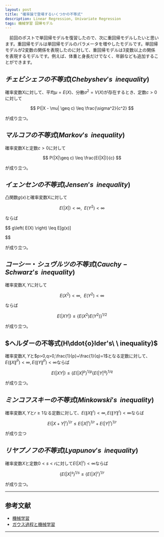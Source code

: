 ```yaml
---
layout: post
title: "確率論で登場するいくつかの不等式"
description: Linear Regression, Univariate Regression
tags: 機械学習 回帰モデル
---
```


　前回のポストで単回帰モデルを復習したので、次に重回帰モデルしたいと思います。重回帰モデルは単回帰モデルのパラメータを増やしたモデルです。単回帰モデルが2変数の関係を表現したのに対して、重回帰モデルは3変数以上の関係を表現するモデルです。例えば、体重と身長だけでなく、年齢なども追加することができます。

## $チェビシェフの不等式(Chebyshev's\ \ inequality)$
確率変数Xに対して、平均$\mu = E(X)$、分散$\sigma^2 = V(X)$が存在するとき、定数$c>0$に対して

$$
P(|X - \mu| \geq c) \leq \frac{\sigma^2}{c^2}
$$

が成り立つ。

## $マルコフの不等式(Markov's\ \ inequality)$
確率変数Xと定数$c>0$に対して

$$
P(|X|\geq c) \leq \frac{E(|X|)}{c}
$$

が成り立つ。

## $イェンセンの不等式(Jensen's\ \ inequality)$
凸関数$g(x)$と確率変数Xに対して

$$
E(|X|) < \infty,\ \ E(Y^2) < \infty
$$

ならば


$$
g\left( E(X) \right) \leq E[g(x)]

$$

が成り立つ。


## $コーシー・シュヴルツの不等式(Cauchy-Schwarz's\ \ inequality)$
確率変数$X,Y$に対して

$$
E(X^2) < \infty,\ \ E(Y^2) < \infty
$$

ならば

$$
E(|XY|) \leq \left\{E(X^2)E(Y^2)\right\}^{1/2}
$$

が成り立つ。

## $ヘルダーの不等式(H\ddot{o}lder's\ \ inequality)$

確率変数$X, Y$と$p>0,q>0,\frac{1}{p}+\frac{1}{q}=1$となる定数に対して、$E(\|X\|^P)<\infty,E(\|Y\|^P)<\infty$ならば

$$
E(|XY|) \leq \{E(|X|^p\}^{1/p}\{E(|Y|^q\}^{1/q}
$$

が成り立つ。

## $ミンコフスキーの不等式(Minkowski's\ \ inequality)$
確率変数$X, Y$と$r\geq1$なる定数に対して、$E(\|X\|^r)< \infty, E(\|Y\|^r)< \infty$ならば

$$
{E(|X+Y|^r)}^{1/r} \leq E(|X|^r)^{1/r} + E(|Y|^r)^{1/r}
$$

が成り立つ

## $リヤプノフの不等式(Lyapunov's\ \ inequality)$
確率変数$X$と定数$0<s<r$に対して$E(|X|^r) < \infty$ならば

$$
\{E(|X|^s\}^{1/s} \leq \{E(|X|^r\}^{1/r}
$$

が成り立つ。


---
## 参考文献

* [機械学習](https://www.amazon.co.jp/dp/4254122187/)
* [ガウス過程と機械学習](https://www.amazon.co.jp/dp/B07QMMJJV8/)

----
[^simple-regression]: データが$\color{#1F618D}{\mathcal{D}=\{(x_1, y_1), (x_1, y_2), ..., (x_1, y_N)\}}$の場合、つまり$\color{#1F618D}{x}$が全て同じ値を取るときは、うまくフィッティングできません。

